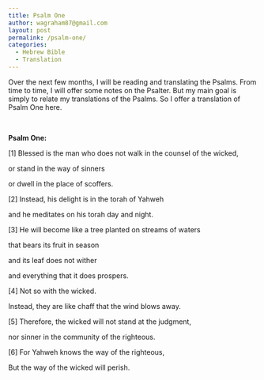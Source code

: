 ```yaml
---
title: Psalm One
author: wagraham87@gmail.com
layout: post
permalink: /psalm-one/
categories:
  - Hebrew Bible
  - Translation
---
```

Over the next few months, I will be reading and translating the Psalms. From time to time, I will offer some notes on the Psalter. But my main goal is simply to relate my translations of the Psalms. So I offer a translation of Psalm One here.<!--more-->

&nbsp;

**Psalm One:**

[1] Blessed is the man who does not walk in the counsel of the wicked,

or stand in the way of sinners

or dwell in the place of scoffers.

[2] Instead, his delight is in the torah of Yahweh

and he meditates on his torah day and night.

[3] He will become like a tree planted on streams of waters

that bears its fruit in season

and its leaf does not wither

and everything that it does prospers.

[4] Not so with the wicked.

Instead, they are like chaff that the wind blows away.

[5] Therefore, the wicked will not stand at the judgment,

nor sinner in the community of the righteous.

[6] For Yahweh knows the way of the righteous,

But the way of the wicked will perish.
